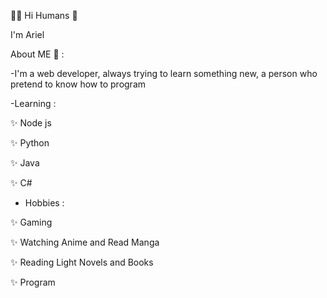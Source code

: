 👨‍💻 Hi Humans 👋

I'm Ariel


About ME 💬 :

-I'm a web developer, always trying to learn something new, a person who pretend to know how to program

-Learning :

✨ Node js

✨ Python

✨ Java

✨ C#

- Hobbies :

✨ Gaming

✨ Watching Anime and Read Manga

✨ Reading Light Novels and Books

✨ Program
